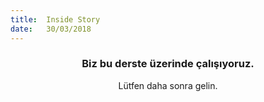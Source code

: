 ```yaml
---
title:  Inside Story
date:   30/03/2018
---
```


### <center>Biz bu derste üzerinde çalışıyoruz.</center>
<center>Lütfen daha sonra gelin.</center>